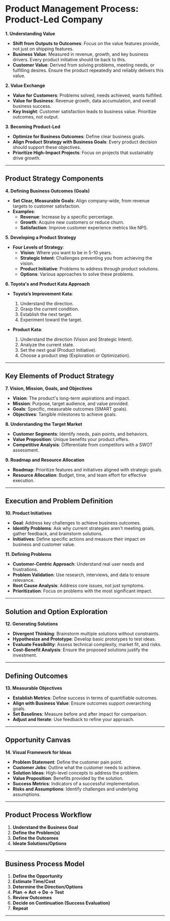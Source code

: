 # Product Management Process: Product-Led Company

**1. Understanding Value**

- **Shift from Outputs to Outcomes**: Focus on the value features provide, not just on shipping features.
- **Business Value**: Measured in revenue, growth, and key business drivers. Every product initiative should tie back to this.
- **Customer Value**: Derived from solving problems, meeting needs, or fulfilling desires. Ensure the product repeatedly and reliably delivers this value.

**2. Value Exchange**

- **Value for Customers**: Problems solved, needs achieved, wants fulfilled.
- **Value for Business**: Revenue growth, data accumulation, and overall business success.
- **Key Insight**: Customer satisfaction leads to business value. Prioritize outcomes, not output.

**3. Becoming Product-Led**

- **Optimize for Business Outcomes**: Define clear business goals.
- **Align Product Strategy with Business Goals**: Every product decision should support these objectives.
- **Prioritize High-Impact Projects**: Focus on projects that sustainably drive growth.

---

## Product Strategy Components

**4. Defining Business Outcomes (Goals)**

- **Set Clear, Measurable Goals**: Align company-wide, from revenue targets to customer satisfaction.
- **Examples**:
  - **Revenue**: Increase by a specific percentage.
  - **Growth**: Acquire new customers or reduce churn.
  - **Satisfaction**: Improve customer experience metrics like NPS.

**5. Developing a Product Strategy**

- **Four Levels of Strategy**:
  - **Vision**: Where you want to be in 5-10 years.
  - **Strategic Intent**: Challenges preventing you from achieving the vision.
  - **Product Initiative**: Problems to address through product solutions.
  - **Options**: Various approaches to solve these problems.

**6. Toyota's and Product Kata Approach**

- **Toyota’s Improvement Kata**:
  1. Understand the direction.
  2. Grasp the current condition.
  3. Establish the next target.
  4. Experiment toward the target.

- **Product Kata**:
  1. Understand the direction (Vision and Strategic Intent).
  2. Analyze the current state.
  3. Set the next goal (Product Initiative).
  4. Choose a product step (Exploration or Optimization).

---

## Key Elements of Product Strategy

**7. Vision, Mission, Goals, and Objectives**

- **Vision**: The product's long-term aspirations and impact.
- **Mission**: Purpose, target audience, and value provided.
- **Goals**: Specific, measurable outcomes (SMART goals).
- **Objectives**: Tangible milestones to achieve goals.

**8. Understanding the Target Market**

- **Customer Segments**: Identify needs, pain points, and behaviors.
- **Value Proposition**: Unique benefits your product offers.
- **Competitive Analysis**: Differentiate from competitors with a SWOT assessment.

**9. Roadmap and Resource Allocation**

- **Roadmap**: Prioritize features and initiatives aligned with strategic goals.
- **Resource Allocation**: Budget, time, and team effort for effective execution.

---

## Execution and Problem Definition

**10. Product Initiatives**

- **Goal**: Address key challenges to achieve business outcomes.
- **Identify Problems**: Ask why current strategies aren't meeting goals, gather feedback, and brainstorm solutions.
- **Initiatives**: Define specific actions and measure their impact on business and customer value.

**11. Defining Problems**

- **Customer-Centric Approach**: Understand real user needs and frustrations.
- **Problem Validation**: Use research, interviews, and data to ensure relevance.
- **Root Cause Analysis**: Address core issues, not just symptoms.
- **Prioritization**: Focus on problems with the most significant impact.

---

## Solution and Option Exploration

**12. Generating Solutions**

- **Divergent Thinking**: Brainstorm multiple solutions without constraints.
- **Hypothesize and Prototype**: Develop basic prototypes to test ideas.
- **Evaluate Feasibility**: Assess technical complexity, market fit, and risks.
- **Cost-Benefit Analysis**: Ensure the proposed solutions justify the investment.

---

## Defining Outcomes

**13. Measurable Objectives**

- **Establish Metrics**: Define success in terms of quantifiable outcomes.
- **Align with Business Value**: Ensure outcomes support overarching goals.
- **Set Baselines**: Measure before and after impact for comparison.
- **Adjust and Iterate**: Use feedback to refine your approach.

---

## Opportunity Canvas

**14. Visual Framework for Ideas**

- **Problem Statement**: Define the customer pain point.
- **Customer Jobs**: Outline what the customer needs to achieve.
- **Solution Ideas**: High-level concepts to address the problem.
- **Value Proposition**: Benefits provided by the solution.
- **Success Metrics**: Indicators of a successful implementation.
- **Risks and Assumptions**: Identify challenges and underlying assumptions.

---

## Product Process Workflow

1. **Understand the Business Goal**
2. **Define the Problem(s)**
3. **Define the Outcomes**
4. **Ideate Solutions/Options**

---

## Business Process Model

1. **Define the Opportunity**
2. **Estimate Time/Cost**
3. **Determine the Direction/Options**
4. **Plan → Act → Do → Test**
5. **Review Outcomes**
6. **Decide on Continuation (Success Evaluation)**
7. **Repeat**

---
